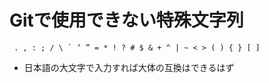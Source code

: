 # Gitで使用できない特殊文字列

```
 . , : ; / \ ` ‘ ” = * ! ? # $ & + ^ | ~ < > ( ) { } [ ]
```
- 日本語の大文字で入力すれば大体の互換はできるはず
